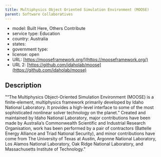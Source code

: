```yaml
---
title: Multiphysics Object Oriented Simulation Environment (MOOSE)
parent: Software Collaboratives
---
```


- model: Built Here, Others Contribute
- service type: Education
- country: Australia
- states: 
- government type: 
- license: open
- URL: [https://mooseframework.org/](https://mooseframework.org/)
- URL 2: [https://github.com/idaholab/moose](https://github.com/idaholab/moose)

## Description
"“The Multiphysics Object-Oriented Simulation Environment (MOOSE) is a finite-element, multiphysics framework primarily developed by Idaho National Laboratory. It provides a high-level interface to some of the most sophisticated nonlinear solver technology on the planet.” Created and maintained by Idaho National Laboratory, major contributions have been made by Australia’s Commonwealth Scientific and Industrial Research Organisation, work has been performed by a pair of contractors (Battelle Energy Alliance and Triad National Security), and minor contributions have come from The University of Texas at Austin, Argonne National Laboratory, Los Alamos National Laboratory, Oak Ridge National Laboratory, and Massachusetts Institute of Technology."
